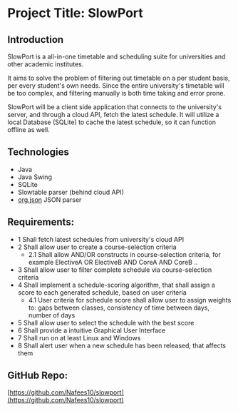 # Project Title: SlowPort

## Introduction

SlowPort is a all-in-one timetable and scheduling suite for universities and
other academic institutes.

It aims to solve the problem of filtering out timetable on a per student basis,
per every student's own needs. Since the entire university's timetable will be
too complex, and filtering manually is both time taking and error prone.

SlowPort will be a client side application that connects to the university's
server, and through a cloud API, fetch the latest schedule. It will utilize
a local Database (SQLite) to cache the latest schedule, so it can function
offline as well.

## Technologies

* Java
* Java Swing
* SQLite
* Slowtable parser (behind cloud API)
* [org.json](https://github.com/stleary/JSON-java) JSON parser

## Requirements:

* 1 Shall fetch latest schedules from university's cloud API
* 2 Shall allow user to create a course-selection criteria
	* 2.1 Shall allow AND/OR constructs in course-selection criteria, for example
		ElectiveA OR ElectiveB AND CoreA AND CoreB ..
* 3 Shall allow user to filter complete schedule via course-selection criteria
* 4 Shall implement a schedule-scoring algorithm, that shall assign a score to
	each generated schedule, based on user criteria
	* 4.1 User criteria for schedule score shall allow user to assign weights to:
		gaps between classes, consistency of time between days, number of days
* 5 Shall allow user to select the schedule with the best score
* 6 Shall provide a intuitive Graphical User Interface
* 7 Shall run on at least Linux and Windows
* 8 Shall alert user when a new schedule has been released, that affects them

## GitHub Repo:

[https://github.com/Nafees10/slowport](https://github.com/Nafees10/slowport)
